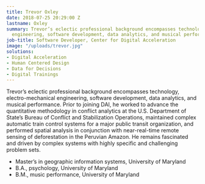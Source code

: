 ```yaml
---
title: Trevor Oxley
date: 2018-07-25 20:29:00 Z
lastname: Oxley
summary: Trevor’s eclectic professional background encompasses technology, electro-mechanical
  engineering, software development, data analytics, and musical performance.
job-title: Software Developer, Center for Digital Acceleration
image: "/uploads/trevor.jpg"
solutions:
- Digital Acceleration
- Human Centered Design
- Data for Decisions
- Digital Trainings
---
```


Trevor’s eclectic professional background encompasses technology, electro-mechanical engineering, software development, data analytics, and musical performance. Prior to joining DAI, he worked to advance the quantitative methodology in conflict analytics at the U.S. Department of State’s Bureau of Conflict and Stabilization Operations, maintained complex automatic train control systems for a major public transit organization, and performed spatial analysis in conjunction with near-real-time remote sensing of deforestation in the Peruvian Amazon. He remains fascinated and driven by complex systems with highly specific and challenging problem sets.

* Master’s in geographic information systems, University of Maryland
* B.A., psychology, University of Maryland 
* B.M., music performance, University of Maryland 
